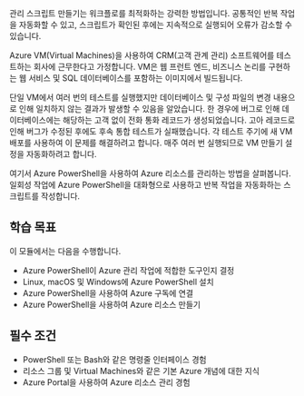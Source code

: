 관리 스크립트 만들기는 워크플로를 최적화하는 강력한 방법입니다. 공통적인 반복 작업을 자동화할 수 있고, 스크립트가 확인된 후에는 지속적으로 실행되어 오류가 감소할 수 있습니다.

Azure VM(Virtual Machines)을 사용하여 CRM(고객 관계 관리) 소프트웨어를 테스트하는 회사에 근무한다고 가정합니다. VM은 웹 프런트 엔드, 비즈니스 논리를 구현하는 웹 서비스 및 SQL 데이터베이스를 포함하는 이미지에서 빌드됩니다.

단일 VM에서 여러 번의 테스트를 실행했지만 데이터베이스 및 구성 파일의 변경 내용으로 인해 일치하지 않는 결과가 발생할 수 있음을 알았습니다. 한 경우에 버그로 인해 데이터베이스에는 해당하는 고객 없이 전화 통화 레코드가 생성되었습니다. 고아 레코드로 인해 버그가 수정된 후에도 후속 통합 테스트가 실패했습니다. 각 테스트 주기에 새 VM 배포를 사용하여 이 문제를 해결하려고 합니다. 매주 여러 번 실행되므로 VM 만들기 설정을 자동화하려고 합니다. 

여기서 Azure PowerShell을 사용하여 Azure 리소스를 관리하는 방법을 살펴봅니다. 일회성 작업에 Azure PowerShell을 대화형으로 사용하고 반복 작업을 자동화하는 스크립트를 작성합니다. 

## <a name="learning-objectives"></a>학습 목표
이 모듈에서는 다음을 수행합니다.

- Azure PowerShell이 Azure 관리 작업에 적합한 도구인지 결정
- Linux, macOS 및 Windows에 Azure PowerShell 설치
- Azure PowerShell을 사용하여 Azure 구독에 연결
- Azure PowerShell을 사용하여 Azure 리소스 만들기

## <a name="prerequisites"></a>필수 조건

- PowerShell 또는 Bash와 같은 명령줄 인터페이스 경험
- 리소스 그룹 및 Virtual Machines와 같은 기본 Azure 개념에 대한 지식
- Azure Portal을 사용하여 Azure 리소스 관리 경험
